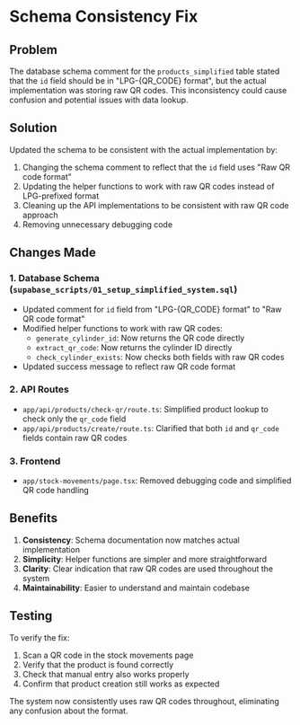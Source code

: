 # Schema Consistency Fix

## Problem
The database schema comment for the `products_simplified` table stated that the `id` field should be in "LPG-{QR_CODE} format", but the actual implementation was storing raw QR codes. This inconsistency could cause confusion and potential issues with data lookup.

## Solution
Updated the schema to be consistent with the actual implementation by:
1. Changing the schema comment to reflect that the `id` field uses "Raw QR code format"
2. Updating the helper functions to work with raw QR codes instead of LPG-prefixed format
3. Cleaning up the API implementations to be consistent with raw QR code approach
4. Removing unnecessary debugging code

## Changes Made

### 1. Database Schema (`supabase_scripts/01_setup_simplified_system.sql`)
- Updated comment for `id` field from "LPG-{QR_CODE} format" to "Raw QR code format"
- Modified helper functions to work with raw QR codes:
  - `generate_cylinder_id`: Now returns the QR code directly
  - `extract_qr_code`: Now returns the cylinder ID directly
  - `check_cylinder_exists`: Now checks both fields with raw QR codes
- Updated success message to reflect raw QR code format

### 2. API Routes
- `app/api/products/check-qr/route.ts`: Simplified product lookup to check only the `qr_code` field
- `app/api/products/create/route.ts`: Clarified that both `id` and `qr_code` fields contain raw QR codes

### 3. Frontend
- `app/stock-movements/page.tsx`: Removed debugging code and simplified QR code handling

## Benefits
1. **Consistency**: Schema documentation now matches actual implementation
2. **Simplicity**: Helper functions are simpler and more straightforward
3. **Clarity**: Clear indication that raw QR codes are used throughout the system
4. **Maintainability**: Easier to understand and maintain codebase

## Testing
To verify the fix:
1. Scan a QR code in the stock movements page
2. Verify that the product is found correctly
3. Check that manual entry also works properly
4. Confirm that product creation still works as expected

The system now consistently uses raw QR codes throughout, eliminating any confusion about the format.